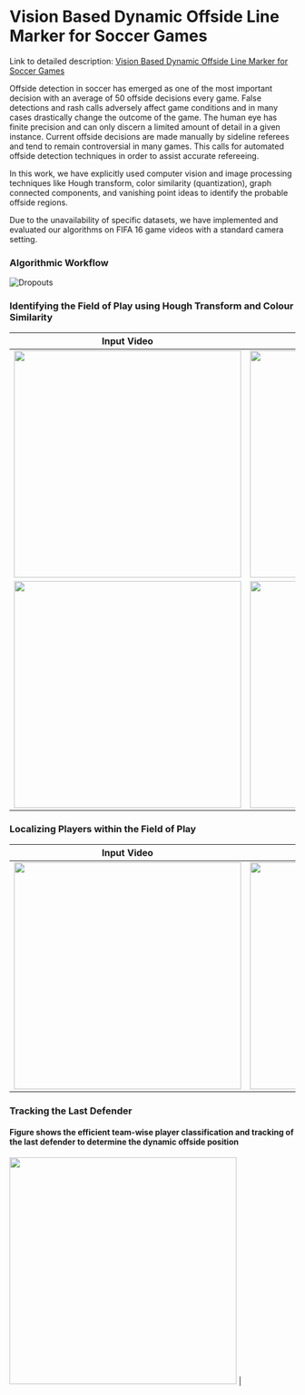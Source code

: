 # Vision Based Dynamic Offside Line Marker for Soccer Games

Link to detailed description: [Vision Based Dynamic Offside Line Marker for Soccer Games](https://arxiv.org/pdf/1804.06438.pdf)

Offside detection in soccer has emerged as one
of the most important decision with an average of 50 offside
decisions every game. False detections and rash calls adversely
affect game conditions and in many cases drastically change
the outcome of the game. The human eye has finite precision
and can only discern a limited amount of detail in a given
instance. Current offside decisions are made manually by
sideline referees and tend to remain controversial in many
games. This calls for automated offside detection techniques
in order to assist accurate refereeing.


In this work, we have explicitly used computer vision and
image processing techniques like Hough transform, color similarity (quantization), graph
connected components, and vanishing point ideas to identify
the probable offside regions.

Due to the unavailability of specific datasets, we have implemented and evaluated our algorithms on FIFA 16 game videos with a standard camera setting.

### Algorithmic Workflow
![Dropouts](https://github.com/surajkra/Vision-Based-Dynamic-Offside-Line-Marker-for-Soccer-Games/blob/master/Images/Workflow.png)

### Identifying the Field of Play using Hough Transform and Colour Similarity
| Input Video   | Cropped Field of Play|
| ------------- |:-------------:|
|  <img src="https://github.com/surajkra/Vision-Based-Dynamic-Offside-Line-Marker-for-Soccer-Games/blob/master/Images/Hough_Input.gif" width="400">   | <img src="https://github.com/surajkra/Vision-Based-Dynamic-Offside-Line-Marker-for-Soccer-Games/blob/master/Images/Hough_Output.gif" width="400"> |
|  <img src="https://github.com/surajkra/Vision-Based-Dynamic-Offside-Line-Marker-for-Soccer-Games/blob/master/Images/Input_Aud.PNG" width="400">   | <img src="https://github.com/surajkra/Vision-Based-Dynamic-Offside-Line-Marker-for-Soccer-Games/blob/master/Images/Output_Aud.PNG" width="400"> |
### Localizing Players within the Field of Play
| Input Video | Identifying Attacking Team  | Localizing player locations|
| ------------- |:-------------:|:-------------:|
|  <img src="https://github.com/surajkra/Vision-Based-Dynamic-Offside-Line-Marker-for-Soccer-Games/blob/master/Images/image10.gif" width="400">   | <img src="https://github.com/surajkra/Vision-Based-Dynamic-Offside-Line-Marker-for-Soccer-Games/blob/master/Images/image14.gif" width="400">   | <img src="https://github.com/surajkra/Vision-Based-Dynamic-Offside-Line-Marker-for-Soccer-Games/blob/master/Images/image15.gif" width="400"> |
### Tracking the Last Defender
#### Figure shows the efficient team-wise player classification and tracking of the last defender to determine the dynamic offside position
<img src="https://github.com/surajkra/Vision-Based-Dynamic-Offside-Line-Marker-for-Soccer-Games/blob/master/Images/image20.gif" width="400">   |
